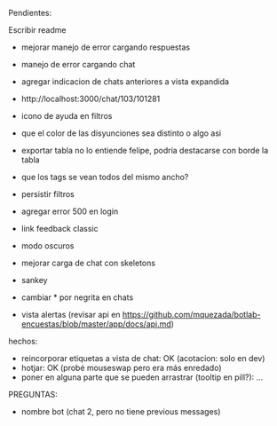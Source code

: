 Pendientes:

Escribir readme

- mejorar manejo de error cargando respuestas
- manejo de error cargando chat
- agregar indicacion de chats anteriores a vista expandida
- http://localhost:3000/chat/103/101281

- icono de ayuda en filtros
- que el color de las disyunciones sea distinto o algo asi
- exportar tabla no lo entiende felipe, podría destacarse con borde la tabla
- que los tags se vean todos del mismo ancho?
- persistir filtros
- agregar error 500 en login
- link feedback classic
- modo oscuros
- mejorar carga de chat con skeletons
- sankey
- cambiar * por negrita en chats
- vista alertas (revisar api en https://github.com/mquezada/botlab-encuestas/blob/master/app/docs/api.md)

hechos:
- reincorporar etiquetas a vista de chat: OK (acotacion: solo en dev)
- hotjar: OK (probé mouseswap pero era más enredado)
- poner en alguna parte que se pueden arrastrar (tooltip en pill?): ...

PREGUNTAS:
- nombre bot (chat 2, pero no tiene previous messages)